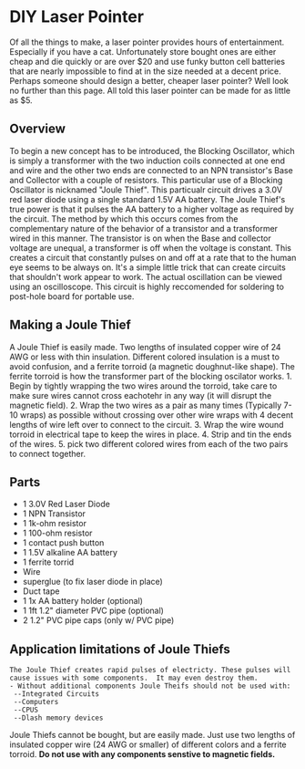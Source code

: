 # DIY Laser Pointer
Of all the things to make, a laser pointer provides hours of entertainment.  Especially if you have a cat.  Unfortunately store bought ones are either cheap and die quickly or are over $20 and use funky button cell batteries that are nearly impossible to find at in the size needed at a decent price.  Perhaps someone should design a better, cheaper laser pointer?  Well look no further than this page. All told this laser pointer can be made for as little as $5.

## Overview
  To begin a new concept has to be introduced, the Blocking Oscillator, which is simply a transformer with the two induction coils connected at one end and wire and the other two ends are connected to an NPN transistor's Base and Collector with a couple of resistors. This particular use of a Blocking Oscillator is nicknamed "Joule Thief". This particualr circuit drives a 3.0V red laser diode using a single standard 1.5V AA battery.  The Joule Thief's true power is that it pulses the AA battery to a higher voltage as required by the circuit. The method by which this occurs comes from the complementary nature of the behavior of a transistor and a transformer wired in this manner.  The transistor is on when the Base and collector voltage are unequal, a transformer is off when the voltage is constant.  This creates a circuit that constantly pulses on and off at a rate that to the human eye seems to be always on.  It's a simple little trick that can create circuits that shouldn't work appear to work.  The actual oscillation can be viewed using an oscilloscope.
  This circuit is highly reccomended for soldering to post-hole board for portable use.

## Making a Joule Thief
  A Joule Thief is easily made.  Two lengths of insulated copper wire of 24 AWG or less with thin insulation.  Different colored insulation is a must to avoid confusion, and a ferrite torroid (a magnetic doughnut-like shape).  The ferrite torroid is how the transformer part of the blocking oscilator works.
    1.  Begin by tightly wrapping the two wires around the torroid, take care to make sure wires cannot cross eachotehr in any way (it will disrupt the magnetic field).
    2.  Wrap the two wires as a pair as many times (Typically 7-10 wraps) as possible without crossing over other wire wraps with 4 decent lengths of wire left over to connect to the circuit.
    3.  Wrap the wire wound torroid in electrical tape to keep the wires in place.
    4. Strip and tin the ends of the wires.
    5. pick two different colored wires from each of the two pairs to connect together.
    
    
## Parts
  - 1 3.0V Red Laser Diode
  - 1 NPN Transistor
  - 1 1k-ohm resistor
  - 1 100-ohm resistor
  - 1 contact push button
  - 1 1.5V alkaline AA battery
  - 1 ferrite torrid 
  - Wire
  - superglue (to fix laser diode in place)
  - Duct tape
  - 1 1x AA battery holder (optional)
  - 1 1ft 1.2" diameter PVC pipe (optional)
  - 2 1.2" PVC pipe caps (only w/ PVC pipe)
  
  
  
  ## Application limitations of Joule Thiefs
    The Joule Thief creates rapid pulses of electricty. These pulses will cause issues with some components.  It may even destroy them.
    - Without additional components Joule Theifs should not be used with:
     --Integrated Circuits
     --Computers
     --CPUS
     --Dlash memory devices
  
  Joule Thiefs cannot be bought, but are easily made.  Just use two lengths of insulated copper wire (24 AWG or smaller) of different colors and a ferrite torroid.
  **Do not use with any components senstive to magnetic fields.**
